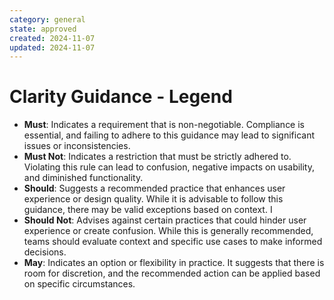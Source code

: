 ```yaml
---
category: general
state: approved
created: 2024-11-07
updated: 2024-11-07
---
```


# Clarity Guidance - Legend 

* **Must**: Indicates a requirement that is non-negotiable. Compliance is essential, and failing to adhere to this guidance may lead to significant issues or inconsistencies.
* **Must Not**: Indicates a restriction that must be strictly adhered to. Violating this rule can lead to confusion, negative impacts on usability, and diminished functionality.
* **Should**: Suggests a recommended practice that enhances user experience or design quality. While it is advisable to follow this guidance, there may be valid exceptions based on context. I
* **Should Not**: Advises against certain practices that could hinder user experience or create confusion. While this is generally recommended, teams should evaluate context and specific use cases to make informed decisions.
* **May**: Indicates an option or flexibility in practice. It suggests that there is room for discretion, and the recommended action can be applied based on specific circumstances.
